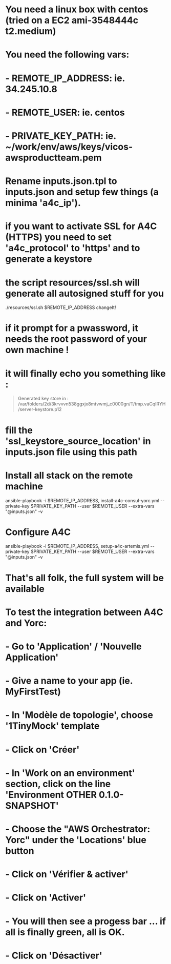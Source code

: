 # You need a linux box with centos (tried on a EC2 ami-3548444c t2.medium)

# You need the following vars:
# - REMOTE_IP_ADDRESS: ie. 34.245.10.8
# - REMOTE_USER: ie. centos
# - PRIVATE_KEY_PATH: ie. ~/work/env/aws/keys/vicos-awsproductteam.pem

# Rename inputs.json.tpl to inputs.json and setup few things (a minima 'a4c_ip').

# if you want to activate SSL for A4C (HTTPS) you need to set 'a4c_protocol' to 'https' and to generate a keystore
# the script resources/ssl.sh will generate all autosigned stuff for you
./resources/ssl.sh $REMOTE_IP_ADDRESS changeIt!
# if it prompt for a pwassword, it needs the root password of your own machine !
# it will finally echo you something like :
> Generated key store in : /var/folders/2d/3krvvvn538ggxjx8mtvwmj_c0000gn/T/tmp.vaCqIRYH/server-keystore.p12
# fill the 'ssl_keystore_source_location' in inputs.json file using this path

# Install all stack on the remote machine
ansible-playbook -i $REMOTE_IP_ADDRESS, install-a4c-consul-yorc.yml --private-key $PRIVATE_KEY_PATH --user $REMOTE_USER --extra-vars "@inputs.json" -v

# Configure A4C
ansible-playbook -i $REMOTE_IP_ADDRESS, setup-a4c-artemis.yml --private-key $PRIVATE_KEY_PATH --user $REMOTE_USER --extra-vars "@inputs.json" -v

# That's all folk, the full system will be available

# To test the integration between A4C and Yorc:
# - Go to 'Application' / 'Nouvelle Application'
# - Give a name to your app (ie. MyFirstTest)
# - In 'Modèle de topologie', choose '1TinyMock' template
# - Click on 'Créer'
# - In 'Work on an environment' section, click on the line 'Environment OTHER 0.1.0-SNAPSHOT'
# - Choose the "AWS Orchestrator: Yorc" under the 'Locations' blue button
# - Click on 'Vérifier & activer'
# - Click on 'Activer'
# - You will then see a progess bar ... if all is finally green, all is OK.
# - Click on 'Désactiver'
